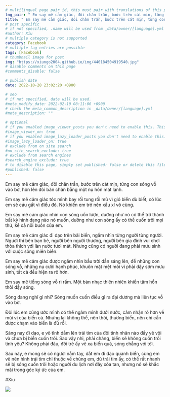 ```yaml
---
# multilingual page pair id, this must pair with translations of this page. (This name must be unique)
lng_pair: " Em say mê cảm giác, đôi chân trần, bước trên cát mịn, từng con sóng vỗ vào bờ, hôn lên đôi bàn chân bằng một nụ hôn mát lạnh "
title: " Em say mê cảm giác, đôi chân trần, bước trên cát mịn, từng con sóng vỗ vào bờ, hôn lên đôi bàn chân bằng một nụ hôn mát lạnh "
# post specific
# if not specified, .name will be used from _data/owner/[language].yml
#author: Xíu
# multiple category is not supported
category: Facebook
# multiple tag entries are possible
tags: [Facebook]
# thumbnail image for post
img: "https://xiungo2004.github.io/img/440184504919540.jpg"
# disable comments on this page
#comments_disable: false

# publish date
date: 2022-10-28 23:02:20 +0900

# seo
# if not specified, date will be used.
#meta_modify_date: 2022-02-10 08:11:06 +0900
# check the meta_common_description in _data/owner/[language].yml
#meta_description: ""

# optional
# if you enabled image_viewer_posts you don't need to enable this. This is only if image_viewer_posts = false
#image_viewer_on: true
# if you enabled image_lazy_loader_posts you don't need to enable this. This is only if image_lazy_loader_posts = false
#image_lazy_loader_on: true
# exclude from on site search
#on_site_search_exclude: true
# exclude from search engines
#search_engine_exclude: true
# to disable this page, simply set published: false or delete this file
#published: false
---
```


<!-- outline-start -->

Em say mê cảm giác, đôi chân trần, bước trên cát mịn, từng con sóng vỗ vào bờ, hôn lên đôi bàn chân bằng một nụ hôn mát lạnh.

Em say mê cảm giác tóc mình bay rối tung rối mù vì gió biển dù biết, có lúc em sẽ cáu gắt vì điều đó. Nó khiến em trở nên xấu xí vô cùng.

Em say mê cảm giác nhìn con sóng uốn lượn, dường như nó có thể trở thành bất kỳ hình dạng nào nó muốn, dường như con sóng ấy có thể cuốn trôi mọi thứ, kể cả nỗi buồn của em.

Em say mê cảm giác đi dạo trên bãi biển, ngắm nhìn từng người từng người. Người thì bên bạn bè, người bên người thương, người bên gia đình vui chơi thỏa thích với làn nước tươi mát. Nhưng cũng có người đang phải mưu sinh với cuộc sống miền biển.

Em say mê cảm giác được ngắm nhìn bầu trời dần sáng lên, để những con sóng vỗ, những nụ cười hạnh phúc, khuôn mặt mệt mỏi vì phải dậy sớm mưu sinh, tất cả đều hiện ra rõ hơn.

Em say mê tiếng sóng vỗ rì rầm. Một bản nhạc thiên nhiên khiến tâm hồn thôi dậy sóng.

Sóng đang nghĩ gì nhỉ? Sóng muốn cuốn điều gì ra đại dương mà liên tục vỗ vào bờ.

Đôi lúc em cũng ước mình có thể ngâm mình dưới nước, cảm nhận rõ hơn về mùi vị của biển cả. Nhưng lại không thể, nên thôi, thương biển, nên chỉ cần được chạm vào biển là đủ rồi.

Sáng nay đi dạo, e vô tình dẫm lên trái tim của đôi tình nhân nào đấy vẽ vội và chưa bị biển cuốn trôi. Sao vậy nhỉ, phải chăng, biển sẽ không cuốn trôi tình yêu? Không phải đâu, đôi trẻ ấy vẽ xa biển quá, sóng chẳng với tới.

Sau này, e mong sẽ có người nắm tay, dắt em đi dạo quanh biển, cùng em vẽ nên hình trái tim chỉ thuộc về chúng em, dù trái tim ấy, có thể rất nhanh sẽ bị sóng cuốn trôi hoặc người du lịch nơi đây xóa tan, nhưng nó sẽ khắc mãi trong góc ký ức của em.

#Xíu

<!-- outline-end -->

<img src= "https://xiungo2004.github.io/img/440184504919540.jpg">